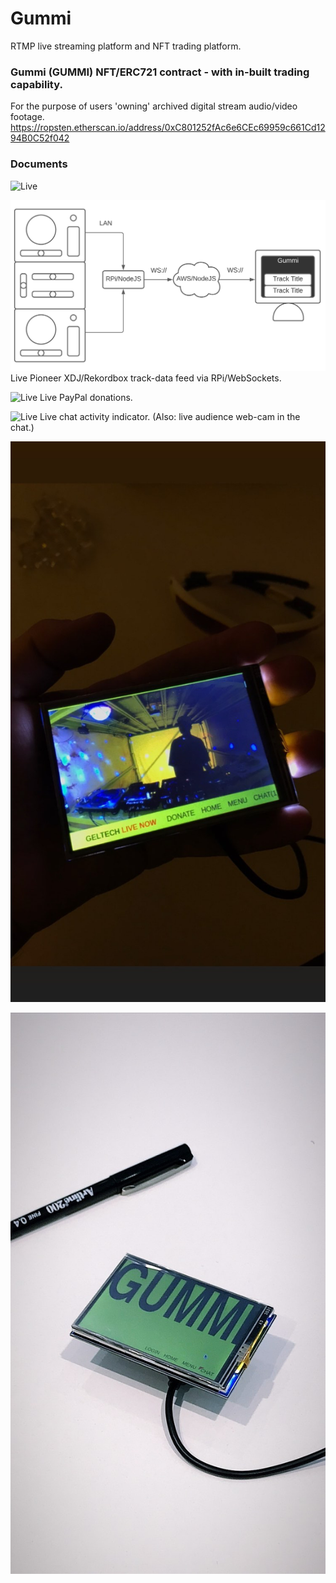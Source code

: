 # Gummi
RTMP live streaming platform and NFT trading platform.

### Gummi (GUMMI) NFT/ERC721 contract - with in-built trading capability.
For the purpose of users 'owning' archived digital stream audio/video footage.
https://ropsten.etherscan.io/address/0xC801252fAc6e6CEc69959c661Cd1294B0C52f042

### Documents
![Live](https://github.com/jeremygit/Gummi/blob/main/assets/6bb7f7c6369748489526a999b1240f59.gif?raw=true)

![Pro-DJ-Link Cloud](https://github.com/jeremygit/Gummi/blob/main/assets/pro-dj-link-dataflow.png?raw=true)
Live Pioneer XDJ/Rekordbox track-data feed via RPi/WebSockets.

![Live](https://github.com/jeremygit/Gummi/blob/main/assets/3d372e890d534f49963cd80fd08a55b6.gif?raw=true)
Live PayPal donations.

![Live](https://github.com/jeremygit/Gummi/blob/main/assets//b104d6ad61ec4cf4b8b2b49b9c7d86ed.gif?raw=true)
Live chat activity indicator. (Also: live audience web-cam in the chat.)

![Gummi small screen](https://github.com/jeremygit/Gummi/blob/main/assets/0DCE0249-4D22-4542-AEF3-3687E3AA6182.JPG?raw=true "Gummi small screen")

![Gummi small screen](https://github.com/jeremygit/Gummi/blob/main/assets/8CDB564A-6AD3-42D9-835B-B7F5429904B9.JPG?raw=true "Gummi small screen")
